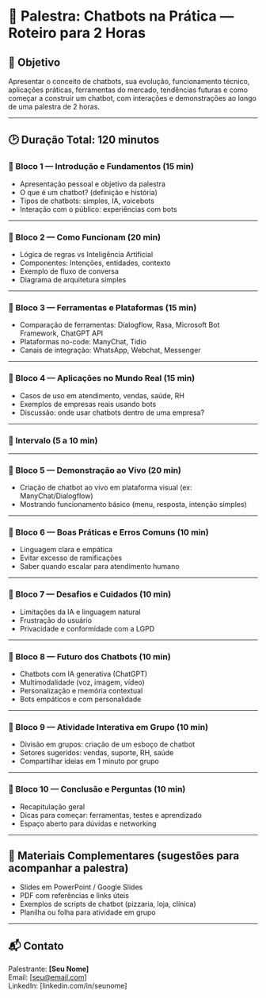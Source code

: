 # 📢 Palestra: Chatbots na Prática — Roteiro para 2 Horas

## 🎯 Objetivo
Apresentar o conceito de chatbots, sua evolução, funcionamento técnico, aplicações práticas, ferramentas do mercado, tendências futuras e como começar a construir um chatbot, com interações e demonstrações ao longo de uma palestra de 2 horas.

---

## 🕑 Duração Total: 120 minutos

### 🔸 Bloco 1 — Introdução e Fundamentos (15 min)
- Apresentação pessoal e objetivo da palestra
- O que é um chatbot? (definição e história)
- Tipos de chatbots: simples, IA, voicebots
- Interação com o público: experiências com bots

---

### 🔸 Bloco 2 — Como Funcionam (20 min)
- Lógica de regras vs Inteligência Artificial
- Componentes: Intenções, entidades, contexto
- Exemplo de fluxo de conversa
- Diagrama de arquitetura simples

---

### 🔸 Bloco 3 — Ferramentas e Plataformas (15 min)
- Comparação de ferramentas: Dialogflow, Rasa, Microsoft Bot Framework, ChatGPT API
- Plataformas no-code: ManyChat, Tidio
- Canais de integração: WhatsApp, Webchat, Messenger

---

### 🔸 Bloco 4 — Aplicações no Mundo Real (15 min)
- Casos de uso em atendimento, vendas, saúde, RH
- Exemplos de empresas reais usando bots
- Discussão: onde usar chatbots dentro de uma empresa?

---

### 🔁 Intervalo (5 a 10 min)

---

### 🔸 Bloco 5 — Demonstração ao Vivo (20 min)
- Criação de chatbot ao vivo em plataforma visual (ex: ManyChat/Dialogflow)
- Mostrando funcionamento básico (menu, resposta, intenção simples)

---

### 🔸 Bloco 6 — Boas Práticas e Erros Comuns (10 min)
- Linguagem clara e empática
- Evitar excesso de ramificações
- Saber quando escalar para atendimento humano

---

### 🔸 Bloco 7 — Desafios e Cuidados (10 min)
- Limitações da IA e linguagem natural
- Frustração do usuário
- Privacidade e conformidade com a LGPD

---

### 🔸 Bloco 8 — Futuro dos Chatbots (10 min)
- Chatbots com IA generativa (ChatGPT)
- Multimodalidade (voz, imagem, vídeo)
- Personalização e memória contextual
- Bots empáticos e com personalidade

---

### 🔸 Bloco 9 — Atividade Interativa em Grupo (10 min)
- Divisão em grupos: criação de um esboço de chatbot
- Setores sugeridos: vendas, suporte, RH, saúde
- Compartilhar ideias em 1 minuto por grupo

---

### 🔸 Bloco 10 — Conclusão e Perguntas (10 min)
- Recapitulação geral
- Dicas para começar: ferramentas, testes e aprendizado
- Espaço aberto para dúvidas e networking

---

## 🧩 Materiais Complementares (sugestões para acompanhar a palestra)
- Slides em PowerPoint / Google Slides
- PDF com referências e links úteis
- Exemplos de scripts de chatbot (pizzaria, loja, clínica)
- Planilha ou folha para atividade em grupo

---

## 📬 Contato
Palestrante: **[Seu Nome]**  
Email: [seu@email.com]  
LinkedIn: [linkedin.com/in/seunome]  

